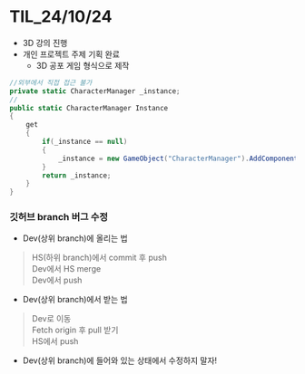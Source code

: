# TIL_24/10/24

- 3D 강의 진행
- 개인 프로젝트 주제 기획 완료
  - 3D 공포 게임 형식으로 제작




```c#
//외부에서 직접 접근 불가
private static CharacterManager _instance;
//
public static CharacterManager Instance
{
    get
    {
        if(_instance == null)
        {
            _instance = new GameObject("CharacterManager").AddComponent<CharacterManager>();
        }
        return _instance;
    }
}
```

### 깃허브 branch 버그 수정

- Dev(상위 branch)에 올리는 법
> HS(하위 branch)에서 commit 후 push <br>
> Dev에서 HS merge <br>
> Dev에서 push <br>

- Dev(상위 branch)에서 받는 법
> Dev로 이동 <br>
> Fetch origin 후 pull 받기 <br>
> HS에서 push

- Dev(상위 branch)에 들어와 있는 상태에서 수정하지 말자!
